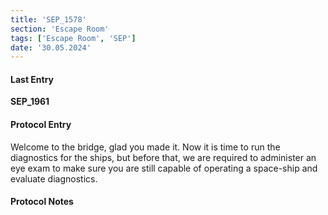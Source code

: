 ```yaml
---
title: 'SEP_1578'
section: 'Escape Room'
tags: ['Escape Room', 'SEP']
date: '30.05.2024'
---
```


<script>
    import EyeTest from "$lib/components/general/EyeTest.svelte";
</script>

#### Last Entry

**SEP_1961**

#### Protocol Entry

Welcome to the bridge, glad you made it. Now it is time to run the diagnostics for the ships, but
before that, we are required to administer an eye exam to make sure you are still capable of
operating a space-ship and evaluate diagnostics.

#### Protocol Notes

<EyeTest/>
